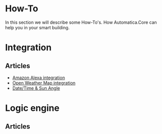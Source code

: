 # How-To
In this section we will describe some How-To's. How Automatica.Core can help you in your smart building.

# Integration

## Articles
* [Amazon Alexa integration](amazon/alexa.md)
* [Open Weather Map integration](openweathermap/intro.md)
* [Date/Time & Sun Angle](suntime/intro.md)

# Logic engine
## Articles
